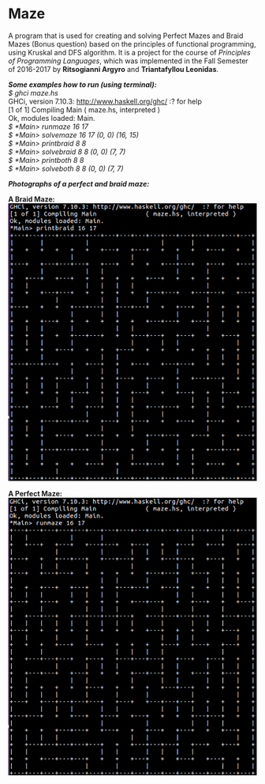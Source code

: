 # Maze

  A program that is used for creating and solving Perfect Mazes and Braid Mazes (Bonus question) based on the principles of functional programming, using Kruskal and DFS algorithm. It is a project for the course of *Principles of Programming Languages*, which was implemented in the Fall Semester of 2016-2017 by **Ritsogianni Argyro** and **Triantafyllou Leonidas**.    

**_Some examples how to run (using terminal):_**  
  *$ ghci maze.hs*  
  GHCi, version 7.10.3: http://www.haskell.org/ghc/  :? for help  
  [1 of 1] Compiling Main             ( maze.hs, interpreted )  
  Ok, modules loaded: Main.  
  *$ \*Main> runmaze 16 17*  
  *$ \*Main> solvemaze 16 17 (0, 0) (16, 15)*  
  *$ \*Main> printbraid 8 8*  
  *$ \*Main> solvebraid 8 8 (0, 0) (7, 7)*  
  *$ \*Main> printboth 8 8*  
  *$ \*Main> solveboth 8 8 (0, 0) (7, 7)*      


**_Photographs of a perfect and braid maze:_**        

**A Braid Maze:**
![alt text](https://github.com/Argc0/Maze/blob/master/Readme%20and%20photos/printbraid.png)
 
    
**A Perfect Maze:**
![alt text](https://github.com/Argc0/Maze/blob/master/Readme%20and%20photos/runmaze.png)

